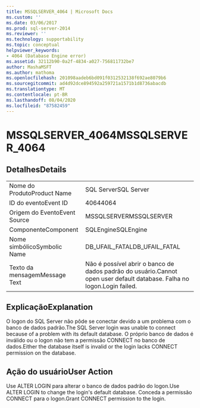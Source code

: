 ```yaml
---
title: MSSQLSERVER_4064 | Microsoft Docs
ms.custom: ''
ms.date: 03/06/2017
ms.prod: sql-server-2014
ms.reviewer: ''
ms.technology: supportability
ms.topic: conceptual
helpviewer_keywords:
- 4064 (Database Engine error)
ms.assetid: 32112b90-0a2f-4834-a027-756811732be7
author: MashaMSFT
ms.author: mathoma
ms.openlocfilehash: 201098aadeb6bd091f0312532138f692ae8079b6
ms.sourcegitcommit: ad4d92dce894592a259721a1571b1d8736abacdb
ms.translationtype: MT
ms.contentlocale: pt-BR
ms.lasthandoff: 08/04/2020
ms.locfileid: "87582459"
---
```

# <a name="mssqlserver_4064"></a><span data-ttu-id="3c7eb-102">MSSQLSERVER_4064</span><span class="sxs-lookup"><span data-stu-id="3c7eb-102">MSSQLSERVER_4064</span></span>
    
## <a name="details"></a><span data-ttu-id="3c7eb-103">Detalhes</span><span class="sxs-lookup"><span data-stu-id="3c7eb-103">Details</span></span>  
  
|||  
|-|-|  
|<span data-ttu-id="3c7eb-104">Nome do Produto</span><span class="sxs-lookup"><span data-stu-id="3c7eb-104">Product Name</span></span>|<span data-ttu-id="3c7eb-105">SQL Server</span><span class="sxs-lookup"><span data-stu-id="3c7eb-105">SQL Server</span></span>|  
|<span data-ttu-id="3c7eb-106">ID do evento</span><span class="sxs-lookup"><span data-stu-id="3c7eb-106">Event ID</span></span>|<span data-ttu-id="3c7eb-107">4064</span><span class="sxs-lookup"><span data-stu-id="3c7eb-107">4064</span></span>|  
|<span data-ttu-id="3c7eb-108">Origem do Evento</span><span class="sxs-lookup"><span data-stu-id="3c7eb-108">Event Source</span></span>|<span data-ttu-id="3c7eb-109">MSSQLSERVER</span><span class="sxs-lookup"><span data-stu-id="3c7eb-109">MSSQLSERVER</span></span>|  
|<span data-ttu-id="3c7eb-110">Componente</span><span class="sxs-lookup"><span data-stu-id="3c7eb-110">Component</span></span>|<span data-ttu-id="3c7eb-111">SQLEngine</span><span class="sxs-lookup"><span data-stu-id="3c7eb-111">SQLEngine</span></span>|  
|<span data-ttu-id="3c7eb-112">Nome simbólico</span><span class="sxs-lookup"><span data-stu-id="3c7eb-112">Symbolic Name</span></span>|<span data-ttu-id="3c7eb-113">DB_UFAIL_FATAL</span><span class="sxs-lookup"><span data-stu-id="3c7eb-113">DB_UFAIL_FATAL</span></span>|  
|<span data-ttu-id="3c7eb-114">Texto da mensagem</span><span class="sxs-lookup"><span data-stu-id="3c7eb-114">Message Text</span></span>|<span data-ttu-id="3c7eb-115">Não é possível abrir o banco de dados padrão do usuário.</span><span class="sxs-lookup"><span data-stu-id="3c7eb-115">Cannot open user default database.</span></span> <span data-ttu-id="3c7eb-116">Falha no logon.</span><span class="sxs-lookup"><span data-stu-id="3c7eb-116">Login failed.</span></span>|  
  
## <a name="explanation"></a><span data-ttu-id="3c7eb-117">Explicação</span><span class="sxs-lookup"><span data-stu-id="3c7eb-117">Explanation</span></span>  
 <span data-ttu-id="3c7eb-118">O logon do SQL Server não pôde se conectar devido a um problema com o banco de dados padrão.</span><span class="sxs-lookup"><span data-stu-id="3c7eb-118">The SQL Server login was unable to connect because of a problem with its default database.</span></span> <span data-ttu-id="3c7eb-119">O próprio banco de dados é inválido ou o logon não tem a permissão CONNECT no banco de dados.</span><span class="sxs-lookup"><span data-stu-id="3c7eb-119">Either the database itself is invalid or the login lacks CONNECT permission on the database.</span></span>  
  
## <a name="user-action"></a><span data-ttu-id="3c7eb-120">Ação do usuário</span><span class="sxs-lookup"><span data-stu-id="3c7eb-120">User Action</span></span>  
 <span data-ttu-id="3c7eb-121">Use ALTER LOGIN para alterar o banco de dados padrão do logon.</span><span class="sxs-lookup"><span data-stu-id="3c7eb-121">Use ALTER LOGIN to change the login's default database.</span></span> <span data-ttu-id="3c7eb-122">Conceda a permissão CONNECT para o logon.</span><span class="sxs-lookup"><span data-stu-id="3c7eb-122">Grant CONNECT permission to the login.</span></span>  
  
  
